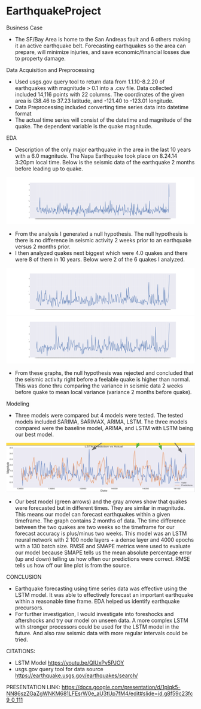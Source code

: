 # EarthquakeProject

Business Case
- The SF/Bay Area is home to the San Andreas fault and 6 others making it an active earthquake belt. Forecasting earthquakes so the area can prepare, will minimize injuries, and save economic/financial losses due to property damage. 

Data Acquisition and Preprocessing
- Used usgs.gov query tool to return data from 1.1.10-8.2.20 of earthquakes with magnitude > 0.1 into a .csv file. Data collected included 14,116 points with 22 columns. The coordinates of the given area is (38.46 to 37.23 latitude, and -121.40 to -123.01 longitude.
- Data Preprocessing included converting time series data into datetime format
- The actual time series will consist of the datetime and magnitude of the quake. The dependent variable is the quake magnitude.

EDA
- Description of the only major earthquake in the area in the last 10 years with a 6.0 magnitude.  The Napa Earthquake took place on 8.24.14 3:20pm local time. Below is the seismic data of the earthquake 2 months before leading up to quake.

![](images/Napaquake_copy.png)

- From the analysis I generated a null hypothesis. The null hypothesis is there is no difference in seismic activity 2 weeks prior to an earthquake versus 2 months prior. 
- I then analyzed quakes next biggest which were 4.0 quakes and there were 8 of them in 10 years. Below were 2 of the 6 quakes I analyzed.

![](images/quakeA_copy.png)
![](images/quakeB_copy.png)

- From these graphs, the null hypothesis was rejected and concluded that the seismic activity right before a feelable quake is higher than normal. This was done thru comparing the variance in seismic data 2 weeks before quake to mean local variance (variance 2 months before quake).


Modeling
 - Three models were compared but 4 models were tested. The tested models included SARIMA, SARIMAX, ARIMA, LSTM. The three models compared were the baseline model, ARIMA, and LSTM with LSTM being our best model. 
 
 ![](images/FinalLSTM.png)
- Our best model (green arrows) and the gray arrows show that quakes were forecasted but in different times. They are similar in magnitude. This means our model can forecast earthquakes within a given timeframe. The graph contains 2 months of data. The time difference between the two quakes are two weeks so the timeframe for our forecast accuracy is plus/minus two weeks. This model was an LSTM neural network with 2 100 node layers + a dense layer and 4000 epochs with a 130 batch size. RMSE and SMAPE metrics were used to evaluate our model because SMAPE tells us the mean absolute percentage error (up and down) telling us how often our predictions were correct. RMSE tells us how off our line plot is from the source. 

CONCLUSION
- Earthquake forecasting using time series data was effective using the  LSTM model. It was able to effectively forecast an important earthquake within a reasonable time frame. EDA helped us identify earthquake precursors.
- For further investigation, I would investigate into foreshocks and aftershocks and try our model on unseen data. A more complex LSTM with stronger processors could be used for the LSTM model in the future. And also raw seismic data with more regular intervals could be tried.

CITATIONS:
- LSTM Model https://youtu.be/QIUxPv5PJOY
- usgs.gov query tool for data source https://earthquake.usgs.gov/earthquakes/search/

PRESENTATION LINK:
https://docs.google.com/presentation/d/1pIqk5-NN86szZGaZgWNKM681LFEsrW0e_aU3tUp7fM4/edit#slide=id.g8f59c23fc9_0_111

